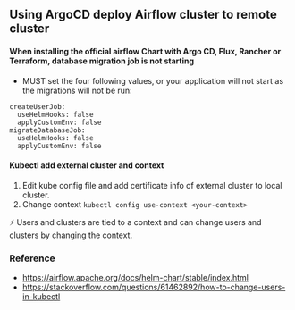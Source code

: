 ## Using ArgoCD deploy Airflow cluster to remote cluster

#### When installing the official airflow Chart with Argo CD, Flux, Rancher or Terraform, database migration job is not starting
- MUST set the four following values, or your application will not start as the migrations will not be run:

```
createUserJob:
  useHelmHooks: false
  applyCustomEnv: false
migrateDatabaseJob:
  useHelmHooks: false
  applyCustomEnv: false
```

#### Kubectl add external cluster and context
1. Edit kube config file and add certificate info of external cluster to local cluster.
2. Change context ```kubectl config use-context <your-context>```
   
:zap:   Users and clusters are tied to a context and can change users and clusters by changing the context.

   
### Reference
- https://airflow.apache.org/docs/helm-chart/stable/index.html
- https://stackoverflow.com/questions/61462892/how-to-change-users-in-kubectl
